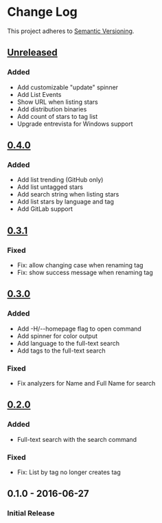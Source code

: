 # Change Log

This project adheres to [Semantic Versioning](http://semver.org/).

## [Unreleased]
### Added
- Add customizable "update" spinner
- Add List Events
- Show URL when listing stars
- Add distribution binaries
- Add count of stars to tag list
- Upgrade entrevista for Windows support

## [0.4.0]
### Added
- Add list trending (GitHub only)
- Add list untagged stars
- Add search string when listing stars
- Add list stars by language and tag
- Add GitLab support

## [0.3.1]
### Fixed
- Fix: allow changing case when renaming tag
- Fix: show success message when renaming tag

## [0.3.0]
### Added
- Add -H/--homepage flag to open command
- Add spinner for color output
- Add language to the full-text search
- Add tags to the full-text search

### Fixed
- Fix analyzers for Name and Full Name for search

## [0.2.0]
### Added
- Full-text search with the search command

### Fixed
- Fix: List by tag no longer creates tag

## 0.1.0 - 2016-06-27
### Initial Release

[Unreleased]: https://github.com/hoop33/limo/compare/v0.4.0...HEAD
[0.4.0]: https://github.com/hoop33/limo/compare/v0.3.1...v0.4.0
[0.3.1]: https://github.com/hoop33/limo/compare/v0.3.0...v0.3.1
[0.3.0]: https://github.com/hoop33/limo/compare/v0.2.0...v0.3.0
[0.2.0]: https://github.com/hoop33/limo/compare/v0.1.0...v0.2.0
